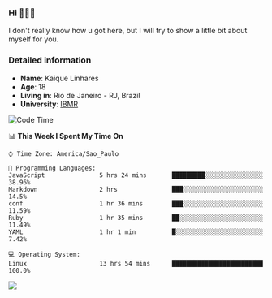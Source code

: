 ### Hi 🙋🏽‍♂️

I don't really know how u got here, but I will try to show a little bit about myself for you.

### Detailed information

* **Name**: Kaique Linhares
* **Age**: 18
* **Living in**: Rio  de Janeiro - RJ, Brazil
* **University**: [IBMR](https://www.ibmr.br/)

<!--START_SECTION:waka-->
![Code Time](http://img.shields.io/badge/Code%20Time-345%20hrs%207%20mins-blue)

📊 **This Week I Spent My Time On** 

```text
⌚︎ Time Zone: America/Sao_Paulo

💬 Programming Languages: 
JavaScript               5 hrs 24 mins       █████████░░░░░░░░░░░░░░░░   38.96% 
Markdown                 2 hrs               ███░░░░░░░░░░░░░░░░░░░░░░   14.5% 
conf                     1 hr 36 mins        ███░░░░░░░░░░░░░░░░░░░░░░   11.59% 
Ruby                     1 hr 35 mins        ██░░░░░░░░░░░░░░░░░░░░░░░   11.49% 
YAML                     1 hr 1 min          █░░░░░░░░░░░░░░░░░░░░░░░░   7.42%

💻 Operating System: 
Linux                    13 hrs 54 mins      █████████████████████████   100.0%

```


<!--END_SECTION:waka-->

<a href="https://www.linkedin.com/in/kaique-linhares-25a840208/"  target="_blank"><img src="https://img.shields.io/badge/-LinkedIn-%230077B5?style=for-the-badge&logo=linkedin&logoColor=white" target="_blank"></a>
